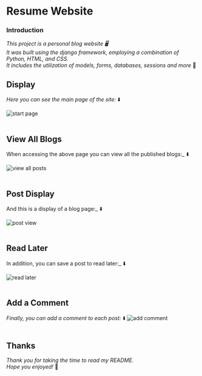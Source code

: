 # Resume Website

### Introduction
_This project is a personal blog website 🖥️ </br>
It was built using the django framework, employing a combination of Python, HTML, and CSS.</br>
It includes the utilization of models, forms, databases, sessions and more_ 🙂

## Display
_Here you can see the main page of the site:_ ⬇️

![start page](https://github.com/mosheyaku/Blog/assets/114317742/92cb9a68-3506-4f35-9c76-981fd5ab9478)
</br></br>

## View All Blogs
When accessing the above page you can view all the published blogs:_ ⬇️

![view all posts](https://github.com/mosheyaku/Blog/assets/114317742/7c532e68-eac5-4785-8f16-563aaadde3d4)
</br></br>

## Post Display
And this is a display of a blog page:_ ⬇️

![post view](https://github.com/mosheyaku/Blog/assets/114317742/0b86a120-d0f1-449f-93f4-33a027d51066)
</br></br>

## Read Later
In addition, you can save a post to read later:_ ⬇️

![read later](https://github.com/mosheyaku/Blog/assets/114317742/5a2751e7-962d-45b0-93bf-5d98d536fa13)
</br></br>

## Add a Comment
_Finally, you can add a comment to each post:_ ⬇️
![add comment](https://github.com/mosheyaku/Blog/assets/114317742/a011ecf8-1f1e-4b88-b9bc-39aa954be0dc)
</br></br>


## Thanks
_Thank you for taking the time to read my README. </br>
Hope you enjoyed!_ 💖

